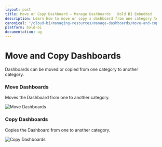 ```yaml
---
layout: post
title: Move or Copy Dashboard – Manage Dashboards | Bold BI Embedded
description: Learn how to move or copy a dashboard from one category to another category in Bold BI Embedded application.
canonical: "/cloud-bi/managing-resources/manage-dashboards/move-and-copy-dashboards/" 
platform: bold-bi
documentation: ug
---
```


# Move and Copy Dashboards
Dashboards can be moved or copied from one category to another category.

### Move Dashboards
Moves the Dashboard from one to another category.

![Move Dashboards](/bold-bi-docs/static/assets/embedded/managing-resources/manage-dashboards/images/move-dashboard.png#width=55%)

### Copy Dashboards
Copies the Dashboard from one to another category.

![Copy Dashboards](/bold-bi-docs/static/assets/embedded/managing-resources/manage-dashboards/images/copy-dashboard.png#width=55%)
